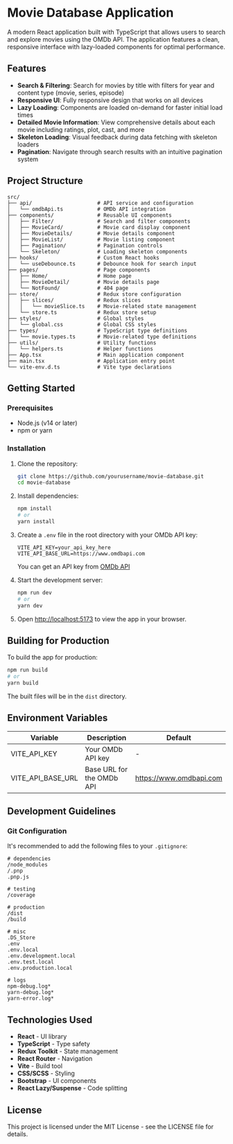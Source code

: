 # Movie Database Application

A modern React application built with TypeScript that allows users to search and explore movies using the OMDb API. The application features a clean, responsive interface with lazy-loaded components for optimal performance.

## Features

- **Search & Filtering**: Search for movies by title with filters for year and content type (movie, series, episode)
- **Responsive UI**: Fully responsive design that works on all devices
- **Lazy Loading**: Components are loaded on-demand for faster initial load times
- **Detailed Movie Information**: View comprehensive details about each movie including ratings, plot, cast, and more
- **Skeleton Loading**: Visual feedback during data fetching with skeleton loaders
- **Pagination**: Navigate through search results with an intuitive pagination system

## Project Structure

```
src/
├── api/                     # API service and configuration
│   └── omdbApi.ts           # OMDb API integration
├── components/              # Reusable UI components
│   ├── Filter/              # Search and filter components
│   ├── MovieCard/           # Movie card display component
│   ├── MovieDetails/        # Movie details component
│   ├── MovieList/           # Movie listing component
│   ├── Pagination/          # Pagination controls
│   └── Skeleton/            # Loading skeleton components
├── hooks/                   # Custom React hooks
│   └── useDebounce.ts       # Debounce hook for search input
├── pages/                   # Page components
│   ├── Home/                # Home page
│   ├── MovieDetail/         # Movie details page
│   └── NotFound/            # 404 page
├── store/                   # Redux store configuration
│   ├── slices/              # Redux slices
│   │   └── movieSlice.ts    # Movie-related state management
│   └── store.ts             # Redux store setup
├── styles/                  # Global styles
│   └── global.css           # Global CSS styles
├── types/                   # TypeScript type definitions
│   └── movie.types.ts       # Movie-related type definitions
├── utils/                   # Utility functions
│   └── helpers.ts           # Helper functions
├── App.tsx                  # Main application component
├── main.tsx                 # Application entry point
└── vite-env.d.ts            # Vite type declarations
```

## Getting Started

### Prerequisites

- Node.js (v14 or later)
- npm or yarn

### Installation

1. Clone the repository:

   ```bash
   git clone https://github.com/yourusername/movie-database.git
   cd movie-database
   ```

2. Install dependencies:

   ```bash
   npm install
   # or
   yarn install
   ```

3. Create a `.env` file in the root directory with your OMDb API key:

   ```
   VITE_API_KEY=your_api_key_here
   VITE_API_BASE_URL=https://www.omdbapi.com
   ```

   You can get an API key from [OMDb API](http://www.omdbapi.com/apikey.aspx)

4. Start the development server:

   ```bash
   npm run dev
   # or
   yarn dev
   ```

5. Open [http://localhost:5173](http://localhost:5173) to view the app in your browser.

## Building for Production

To build the app for production:

```bash
npm run build
# or
yarn build
```

The built files will be in the `dist` directory.

## Environment Variables

| Variable          | Description               | Default                 |
| ----------------- | ------------------------- | ----------------------- |
| VITE_API_KEY      | Your OMDb API key         | -                       |
| VITE_API_BASE_URL | Base URL for the OMDb API | https://www.omdbapi.com |

## Development Guidelines

### Git Configuration

It's recommended to add the following files to your `.gitignore`:

```
# dependencies
/node_modules
/.pnp
.pnp.js

# testing
/coverage

# production
/dist
/build

# misc
.DS_Store
.env
.env.local
.env.development.local
.env.test.local
.env.production.local

# logs
npm-debug.log*
yarn-debug.log*
yarn-error.log*
```

## Technologies Used

- **React** - UI library
- **TypeScript** - Type safety
- **Redux Toolkit** - State management
- **React Router** - Navigation
- **Vite** - Build tool
- **CSS/SCSS** - Styling
- **Bootstrap** - UI components
- **React Lazy/Suspense** - Code splitting

## License

This project is licensed under the MIT License - see the LICENSE file for details.
